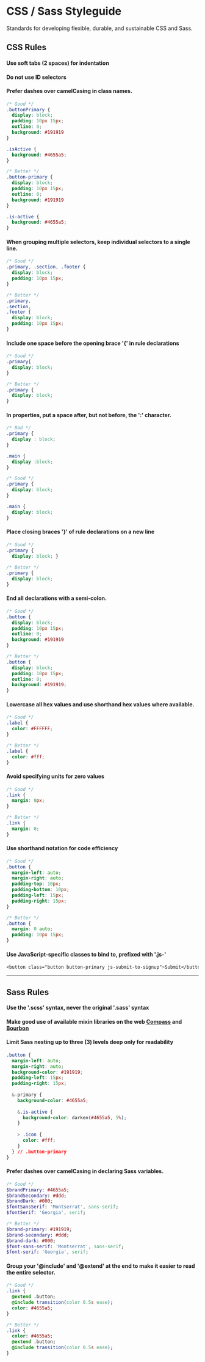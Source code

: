 # CSS / Sass Styleguide
Standards for developing flexible, durable, and sustainable CSS and Sass.

## CSS Rules
#### Use soft tabs (2 spaces) for indentation
#### Do not use ID selectors
#### Prefer dashes over camelCasing in class names.
```css
/* Good */
.buttonPrimary {
  display: block; 
  padding: 10px 15px;
  outline: 0;
  background: #191919
}

.isActive {
  background: #4655a5;
}

/* Better */
.button-primary {
  display: block; 
  padding: 10px 15px;
  outline: 0;
  background: #191919
}

.is-active {
  background: #4655a5;
}
```

#### When grouping multiple selectors, keep individual selectors to a single line.
```css
/* Good */
.primary, .section, .footer {
  display: block;
  padding: 10px 15px;
}

/* Better */
.primary,
.section,
.footer {
  display: block;
  padding: 10px 15px;
}
```

#### Include one space before the opening brace '{' in rule declarations
```css
/* Good */
.primary{
  display: block;
}

/* Better */
.primary {
  display: block;
}
```

#### In properties, put a space after, but not before, the ':' character.
```css
/* Bad */
.primary {
  display : block;
}

.main {
  display :block;
}

/* Good */
.primary {
  display: block;
}

.main {
  display: block;
}
```

#### Place closing braces '}' of rule declarations on a new line
```css
/* Good */
.primary {
  display: block; }
  
/* Better */
.primary {
  display: block;
}
```

#### End all declarations with a semi-colon.
```css
/* Good */
.button {
  display: block; 
  padding: 10px 15px;
  outline: 0;
  background: #191919
}

/* Better */
.button {
  display: block; 
  padding: 10px 15px;
  outline: 0;
  background: #191919;
}
```

#### Lowercase all hex values and use shorthand hex values where available.
```css
/* Good */
.label {
  color: #FFFFFF;
}

/* Better */
.label {
  color: #fff;
}
```

#### Avoid specifying units for zero values
```css
/* Good */
.link {
  margin: 0px;
}

/* Better */
.link {
  margin: 0;
}
```

#### Use shorthand notation for code efficiency
```css
/* Good */
.button {
  margin-left: auto;  
  margin-right: auto;  
  padding-top: 10px;
  padding-bottom: 10px;
  padding-left: 15px;
  padding-right: 15px;
}

/* Better */
.button {
  margin: 0 auto;
  padding: 10px 15px;
}
```

#### Use JavaScript-specific classes to bind to, prefixed with '.js-'
```css
<button class="button button-primary js-submit-to-signup">Submit</button>
```

---

## Sass Rules

#### Use the '.scss' syntax, never the original '.sass' syntax
#### Make good use of available mixin libraries on the web [Compass](http://compass-style.org/) and [Bourbon](http://bourbon.io/)
#### Limit Sass nesting up to three (3) levels deep only for readability
```css
.button {
  margin-left: auto;  
  margin-right: auto;  
  background-color: #191919;
  padding-left: 15px;
  padding-right: 15px;
  
  &-primary {
    background-color: #4655a5;
    
    &.is-active {
      background-color: darken(#4655a5, 5%);
    }  
    
    > .icon {
      color: #fff;    
    }  
  } // .button-primary
}
```

#### Prefer dashes over camelCasing in declaring Sass variables.
```sass
/* Good */
$brandPrimary: #4655a5;
$brandSecondary: #ddd;
$brandDark: #000;
$fontSansSerif: 'Montserrat', sans-serif;
$fontSerif: 'Georgia', serif;

/* Better */
$brand-primary: #191919;
$brand-secondary: #ddd;
$brand-dark: #000;
$font-sans-serif: 'Montserrat', sans-serif;
$font-serif: 'Georgia', serif;
```

#### Group your '@include' and '@extend' at the end to make it easier to read the entire selector.
```sass
/* Good */
.link {
  @extend .button;  
  @include transition(color 0.5s ease);
  color: #4655a5;
}

/* Better */
.link {
  color: #4655a5;
  @extend .button;
  @include transition(color 0.5s ease);
}
```
